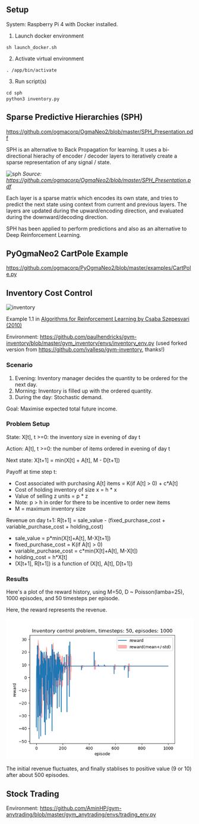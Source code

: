 ## Setup

System: Raspberry Pi 4 with Docker installed.

1. Launch docker environment
```
sh launch_docker.sh
```
2. Activate virtual environment
```
. /app/bin/activate
```
3. Run script(s)
```
cd sph
python3 inventory.py
```

## Sparse Predictive Hierarchies (SPH)
https://github.com/ogmacorp/OgmaNeo2/blob/master/SPH_Presentation.pdf

SPH is an alternative to Back Propagation for learning. It uses a bi-directional hierachy of encoder / decoder layers to iteratively create a sparse representation of any signal / state. 

![sph](sph.png)
*Source: https://github.com/ogmacorp/OgmaNeo2/blob/master/SPH_Presentation.pdf*


Each layer is a sparse matrix which encodes its own state, and tries to predict the next state using context from current and previous layers.  The layers are updated during the upward/encoding direction, and evaluated during the downward/decoding direction. 

SPH has been applied to perform predictions and also as an alternative to Deep Reinforcement Learning.

## PyOgmaNeo2 CartPole Example
https://github.com/ogmacorp/PyOgmaNeo2/blob/master/examples/CartPole.py

## Inventory Cost Control

![inventory](Inventory.gif)

Example 1.1 in [Algorithms for Reinforcement Learning by Csaba Szepesvari (2010)](https://sites.ualberta.ca/~szepesva/RLBook.html)

Environment: https://github.com/paulhendricks/gym-inventory/blob/master/gym_inventory/envs/inventory_env.py (used forked version from https://github.com/ivallesp/gym-inventory, thanks!)

### Scenario
1. Evening: Inventory manager decides the quantity to be ordered for the next day.
2. Morning: Inventory is filled up with the ordered quantity.
3. During the day: Stochastic demand.

Goal: Maximise expected total future income.

### Problem Setup

State: X[t], t >=0: the inventory size in evening of day t

Action: A[t], t >=0: the number of items ordered in evening of day t

Next state: X[t+1] = min(X[t] + A[t], M - D[t+1])

Payoff at time step t:
- Cost associated with purchasing A[t] items = K(if A[t] > 0) + c*A[t]
- Cost of holding inventory of size x = h * x
- Value of selling z units = p * z
- Note: p > h in order for there to be incentive to order new items
- M = maximum inventory size

Revenue on day t+1: R[t+1] = sale_value - (fixed_purchase_cost +  variable_purchase_cost + holding_cost)
  - sale_value = p*min(X[t]+A[t], M-X[t+1])
  - fixed_purchase_cost = K(if A[t] > 0)
  - variable_purchase_cost = c*min(X[t]+A[t], M-X[t])
  - holding_cost = h*X[t]
- (X[t+1], R[t+1]) is a function of (X[t], A[t], D[t+1])

### Results

Here's a plot of the reward history, using M=50, D ~ Poisson(lamba=25), 1000 episodes, and 50 timesteps per episode.

Here, the reward represents the revenue.

![results](inventory_M50_Dlambda25_1000ep_50steps.png)

The initial revenue fluctuates, and finally stablises to positive value (9 or 10) after about 500 episodes.

## Stock Trading

Environment: https://github.com/AminHP/gym-anytrading/blob/master/gym_anytrading/envs/trading_env.py

